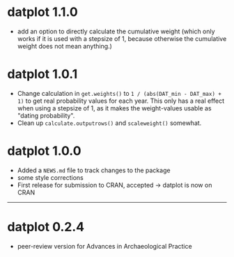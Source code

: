 # datplot 1.1.0
* add an option to directly calculate the cumulative weight (which only works
if it is used with a stepsize of 1, because otherwise the cumulative weight
does not mean anything.)


# datplot 1.0.1

* Change calculation in `get.weights()` to `1 / (abs(DAT_min - DAT_max) + 1)` to get real probability values for each year. This only has a real effect when using a stepsize of 1, as it makes the weight-values usable as "dating probability".
* Clean up `calculate.outputrows()` and `scaleweight()` somewhat.

# datplot 1.0.0

* Added a `NEWS.md` file to track changes to the package
* some style corrections
* First release for submission to CRAN, accepted -> datplot is now on CRAN

---

# datplot 0.2.4

* peer-review version for Advances in Archaeological Practice
